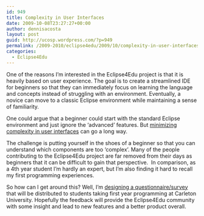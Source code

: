 ```yaml
---
id: 949
title: Complexity in User Interfaces
date: 2009-10-08T23:27:27+00:00
author: dennisacosta
layout: post
guid: http://ucosp.wordpress.com/?p=949
permalink: /2009-2010/eclipse4edu/2009/10/complexity-in-user-interfaces/
categories:
  - Eclipse4Edu
---
```

One of the reasons I&#8217;m interested in the Eclipse4Edu project is that it is heavily based on user experience. The goal is to create a streamlined IDE for beginners so that they can immediately focus on learning the language and concepts instead of struggling with an environment. Eventually, a novice can move to a classic Eclipse environment while maintaining a sense of familiarity.

One could argue that a beginner could start with the standard Eclipse environment and just ignore the &#8216;advanced&#8217; features. But [minimizing complexity in user interfaces](http://www.smashingmagazine.com/2009/10/07/minimizing-complexity-in-user-interfaces/) can go a long way.

The challenge is putting yourself in the shoes of a beginner so that you can understand which components are too &#8216;complex&#8217;. Many of the people contributing to the Eclipse4Edu project are far removed from their days as beginners that it can be difficult to gain that perspective.  In comparison, as a 4th year student I&#8217;m hardly an expert, but I&#8217;m also finding it hard to recall my first programming experiences.

So how can I get around this? Well, I&#8217;m [designing a questionnaire/survey](http://www.deyalexander.com.au/resources/uxd/surveys.html) that will be distributed to students taking first year programming at Carleton University. Hopefully the feedback will provide the Eclipse4Edu community with some insight and lead to new features and a better product overall.